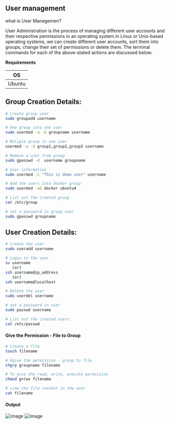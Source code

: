 ## User management 

what is User Managemen?

User Administration is the process of managing different user accounts and their respective permissions in an operating system.In Linux or Unix-based 
operating systems, we can create different user accounts, sort them into groups, change their set of permissions or delete them. The terminal commands 
for each of the above-stated actions are discussed below.

**Requirements**


|OS|
|---|
|Ubuntu|

## Group Creation Details:
```bash
# Create group user
sudo groupadd username

# One group into one user
sudo usermod -a -G groupname username 

# Muliple group in one user
usermod -a -G group1,group2,group3 username

# Remove a user from group
sudo gpasswd -d  username groupname

# User information
sudo usermod -c "This is demo user" username

# Add the users into docker group
sudo usermod -aG docker ubuntu4

# List out the created group
cat /etc/group

# set a password in group user
sudo gpasswd groupname


 ```


## User Creation Details:

```bash
# create the user
sudo useradd username

# Login to the user
su username
   (or)
ssh username@ip_address
   (or)
ssh username@localhost

# Delete the user
sudo userdel username

# set a password in user
sudo passwd username

# List out the created users
cat /etc/passwd

```
#### Give the Permission - File to Group
```bash
# Create a file 
touch filename

# Ggive the permission - group to file
chgrp groupname filename

# To give the read, write, execute permission
chmod g+rwx filename

# view the file content in the user
cat filename
```
#### Output 
![image](https://user-images.githubusercontent.com/91359308/166628994-2dc3f3f6-87f2-4c7a-a8e0-cc3f557c8a92.png)
![image](https://user-images.githubusercontent.com/91359308/166631218-3d6ef51f-5fc9-447e-bf2c-d9d09dd5ec10.png)


